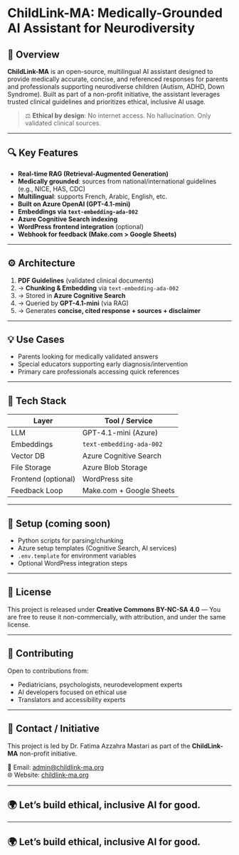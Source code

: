 # ChildLink-MA: Medically-Grounded AI Assistant for Neurodiversity

## 🧠 Overview
**ChildLink-MA** is an open-source, multilingual AI assistant designed to provide medically accurate, concise, and referenced responses for parents and professionals supporting neurodiverse children (Autism, ADHD, Down Syndrome). Built as part of a non-profit initiative, the assistant leverages trusted clinical guidelines and prioritizes ethical, inclusive AI usage.

> ⚖️ **Ethical by design**: No internet access. No hallucination. Only validated clinical sources.

---

## 🔍 Key Features
- **Real-time RAG (Retrieval-Augmented Generation)**
- **Medically grounded**: sources from national/international guidelines (e.g., NICE, HAS, CDC)
- **Multilingual**: supports French, Arabic, English, etc.
- **Built on Azure OpenAI (GPT-4.1-mini)**
- **Embeddings via `text-embedding-ada-002`**
- **Azure Cognitive Search indexing**
- **WordPress frontend integration** (optional)
- **Webhook for feedback (Make.com > Google Sheets)**

---

## ⚙️ Architecture

1. **PDF Guidelines** (validated clinical documents)  
2. → **Chunking & Embedding** via `text-embedding-ada-002`  
3. → Stored in **Azure Cognitive Search**  
4. → Queried by **GPT-4.1-mini** (via RAG)  
5. → Generates **concise, cited response + sources + disclaimer**

---

## 💡 Use Cases
- Parents looking for medically validated answers
- Special educators supporting early diagnosis/intervention
- Primary care professionals accessing quick references

---

## 🧱 Tech Stack
| Layer               | Tool / Service             |
|--------------------|----------------------------|
| LLM                | GPT-4.1-mini (Azure)       |
| Embeddings         | `text-embedding-ada-002`   |
| Vector DB          | Azure Cognitive Search     |
| File Storage       | Azure Blob Storage         |
| Frontend (optional)| WordPress site             |
| Feedback Loop      | Make.com + Google Sheets   |

---

## 🚀 Setup (coming soon)
- Python scripts for parsing/chunking
- Azure setup templates (Cognitive Search, AI services)
- `.env.template` for environment variables
- Optional WordPress integration steps

---

## 📜 License
This project is released under **Creative Commons BY-NC-SA 4.0** — You are free to reuse it non-commercially, with attribution, and under the same license.

---

## 🤝 Contributing
Open to contributions from:
- Pediatricians, psychologists, neurodevelopment experts
- AI developers focused on ethical use
- Translators and accessibility experts

---

## 📧 Contact / Initiative
This project is led by Dr. Fatima Azzahra Mastari as part of the **ChildLink-MA** non-profit initiative.

📩 Email: [admin@childlink-ma.org](mailto:admin@childlink-ma.org)  
🌐 Website: [childlink-ma.org](https://childlink-ma.org)

---

## 🌍 Let’s build ethical, inclusive AI for good.


---

## 🌍 Let’s build ethical, inclusive AI for good.
